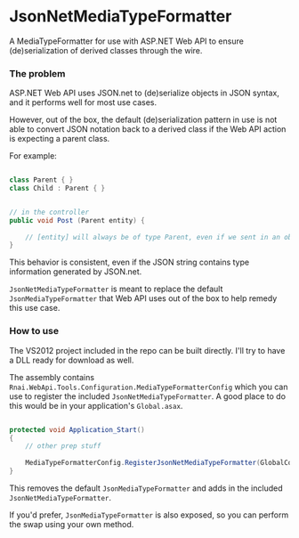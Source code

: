 JsonNetMediaTypeFormatter
=========================

A MediaTypeFormatter for use with ASP.NET Web API to ensure (de)serialization of derived classes through the wire.

### The problem

ASP.NET Web API uses JSON.net to (de)serialize objects in JSON syntax, and it performs well for most use cases.

However, out of the box, the default (de)serialization pattern in use is not able to convert JSON notation back to a derived class if the Web API action is expecting a parent class. 

For example:

``` csharp

class Parent { }
class Child : Parent { }


// in the controller
public void Post (Parent entity) {
    
	// [entity] will always be of type Parent, even if we sent in an object of type Child
}

```

This behavior is consistent, even if the JSON string contains type information generated by JSON.net.

`JsonNetMediaTypeFormatter` is meant to replace the default `JsonMediaTypeFormatter` that Web API uses out of the box to help remedy this use case.


### How to use

The VS2012 project included in the repo can be built directly. I'll try to have a DLL ready for download as well.

The assembly contains `Rnai.WebApi.Tools.Configuration.MediaTypeFormatterConfig` which you can use to register the included `JsonNetMediaTypeFormatter`. A good place to do this would be in your application's `Global.asax`.

``` csharp

protected void Application_Start() 
{
    // other prep stuff
	
	MediaTypeFormatterConfig.RegisterJsonNetMediaTypeFormatter(GlobalConfiguration.Configuration.Formatters);
}
```

This removes the default `JsonMediaTypeFormatter` and adds in the included `JsonNetMediaTypeFormatter`.

If you'd prefer, `JsonMediaTypeFormatter` is also exposed, so you can perform the swap using your own method.